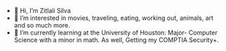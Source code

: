 - 👋 Hi, I’m Zitlali Silva
- 👀 I’m interested in movies, traveling, eating, working out, animals, art and so much more.
- 🌱 I’m currently learning at the University of Houston: Major- Computer Science with a minor in math. As well, Getting my COMPTIA Security+. 

<!---
ZSilva30/ZSilva30 is a ✨ special ✨ repository because its `README.md` (this file) appears on your GitHub profile.
You can click the Preview link to take a look at your changes.
--->
